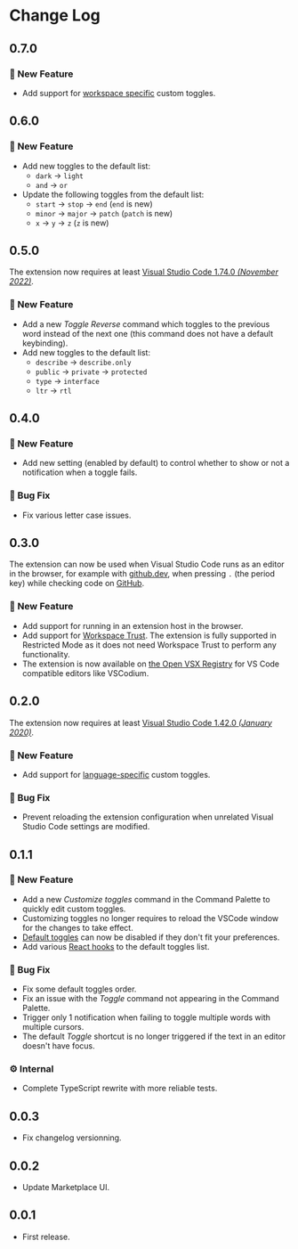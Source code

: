 # Change Log

## 0.7.0

### 🚀 New Feature

- Add support for [workspace specific](https://code.visualstudio.com/docs/getstarted/settings#_workspace-settings) custom toggles.

## 0.6.0

### 🚀 New Feature

- Add new toggles to the default list:
  - `dark` → `light`
  - `and` → `or`
- Update the following toggles from the default list:
  - `start` → `stop` → `end` (`end` is new)
  - `minor` → `major` → `patch` (`patch` is new)
  - `x` → `y` → `z` (`z` is new)

## 0.5.0

The extension now requires at least [Visual Studio Code 1.74.0 _(November 2022)_](https://code.visualstudio.com/updates/v1_74).

### 🚀 New Feature

- Add a new _Toggle Reverse_ command which toggles to the previous word instead of the next one (this command does not have a default keybinding).
- Add new toggles to the default list:
  - `describe` → `describe.only`
  - `public` → `private` → `protected`
  - `type` → `interface`
  - `ltr` → `rtl`

## 0.4.0

### 🚀 New Feature

- Add new setting (enabled by default) to control whether to show or not a notification when a toggle fails.

### 🐛 Bug Fix

- Fix various letter case issues.

## 0.3.0

The extension can now be used when Visual Studio Code runs as an editor in the browser, for example with [github.dev](https://github.dev), when pressing `.` (the period key) while checking code on [GitHub](https://github.com/).

### 🚀 New Feature

- Add support for running in an extension host in the browser.
- Add support for [Workspace Trust](https://code.visualstudio.com/docs/editor/workspace-trust). The extension is fully supported in Restricted Mode as it does not need Workspace Trust to perform any functionality.
- The extension is now available on [the Open VSX Registry](https://open-vsx.org/extension/hideoo/toggler) for VS Code compatible editors like VSCodium.

## 0.2.0

The extension now requires at least [Visual Studio Code 1.42.0 _(January 2020)_](https://code.visualstudio.com/updates/v1_42).

### 🚀 New Feature

- Add support for [language-specific](https://code.visualstudio.com/docs/getstarted/settings#_languagespecific-editor-settings) custom toggles.

### 🐛 Bug Fix

- Prevent reloading the extension configuration when unrelated Visual Studio Code settings are modified.

## 0.1.1

### 🚀 New Feature

- Add a new _Customize toggles_ command in the Command Palette to quickly edit custom toggles.
- Customizing toggles no longer requires to reload the VSCode window for the changes to take effect.
- [Default toggles](https://raw.githubusercontent.com/HiDeoo/toggler-vscode/master/src/defaults.json) can now be disabled if they don't fit your preferences.
- Add various [React hooks](https://reactjs.org/docs/hooks-reference.html) to the default toggles list.

### 🐛 Bug Fix

- Fix some default toggles order.
- Fix an issue with the _Toggle_ command not appearing in the Command Palette.
- Trigger only 1 notification when failing to toggle multiple words with multiple cursors.
- The default _Toggle_ shortcut is no longer triggered if the text in an editor doesn't have focus.

### ⚙️ Internal

- Complete TypeScript rewrite with more reliable tests.

## 0.0.3

- Fix changelog versionning.

## 0.0.2

- Update Marketplace UI.

## 0.0.1

- First release.
